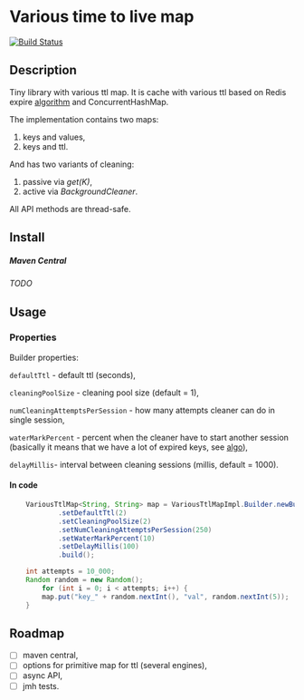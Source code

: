 # Various time to live map

[![Build Status](https://travis-ci.com/mchernyakov/various-ttl-map.svg?branch=master)](https://travis-ci.com/mchernyakov/various-ttl-map)

## Description

Tiny library with various ttl map. It is cache with various ttl based on Redis expire [algorithm](https://redis.io/commands/expire)
and ConcurrentHashMap.

The implementation contains two maps: 
1) keys and values,
2) keys and ttl.

And has two variants of cleaning:
1) passive via _get(K)_,
2) active via _BackgroundCleaner_.

All API methods are thread-safe.

## Install

##### Maven Central

_TODO_

## Usage
### Properties
Builder properties:

`defaultTtl` - default ttl (seconds), 
 
`cleaningPoolSize` - cleaning pool size (default = 1),
 
`numCleaningAttemptsPerSession` - how many attempts cleaner can do in single session,
 
`waterMarkPercent` - percent when the cleaner have to start another session 
(basically it means that we have a lot of expired keys, see [algo](https://redis.io/commands/expire#how-redis-expires-keys)),
 
`delayMillis`- interval between cleaning sessions (millis, default = 1000).

#### In code
```java
    VariousTtlMap<String, String> map = VariousTtlMapImpl.Builder.newBuilder()
            .setDefaultTtl(2)
            .setCleaningPoolSize(2)
            .setNumCleaningAttemptsPerSession(250)
            .setWaterMarkPercent(10)
            .setDelayMillis(100)
            .build();

    int attempts = 10_000;
    Random random = new Random();
        for (int i = 0; i < attempts; i++) {
        map.put("key_" + random.nextInt(), "val", random.nextInt(5));
    }
```

## Roadmap
- [ ] maven central,
- [ ] options for primitive map for ttl (several engines),
- [ ] async API,
- [ ] jmh tests.